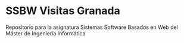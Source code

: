 # SSBW Visitas Granada
Repositorio para la asignatura Sistemas Software Basados en Web del Máster de Ingeniería Informática


